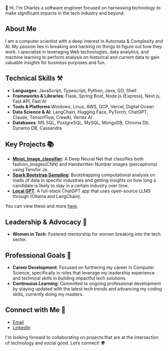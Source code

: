 👋 Hi, I'm Charles a software engineer focused on harnessing technology to make significant impacts in the tech industry and beyond.

## About Me
I am a computer scientist with a deep interest in Automata & Complexity  and AI. My passion lies in breaking and hacking on things to figure out how they work. I specialize in leveraging Web technologies, data analytics, and machine learning to perform analysis on historical and current data to gain valuable insights for business purposes and fun.

## Technical Skills ⚒️
- **Languages**:  JavaScript, Typescript, Python, Java, GO, Shell
- **Frameworks & Libraries**:  Flask, Spring Boot, Node js (Express), Next js, Fast API, Fast AI
- **Tools & Platforms**:Windows, Linux, AWS, GCP, Vercel, Digital Ocean
- **Data Science & AI**: LangChain, Hugging Face, PyTorch, ChatGPT, Claude, TensorFlow, CrewAI, Vertex AI
- **Databases**: MS SQL, PostgreSQL, MySQL, MongoDB, Chroma Db, Dynamo DB, Cassandra

## Key Projects 📚
- **[Mnist_Image_classifier](https://github.com/bozicschucky/mnist_image_classifier)**: A Deep Neural Net that classifies both fashion_images(CNN) and Handwritten Number images (perceptrons) using Tensfor Js.
- **[Spark Bootstrap Sampling](https://github.com/bozicschucky/SparkBootstrap)**: Bootstrapping computational analysis on loads of data in specific industries and getting insights on how long a candidate is likely to stay in a certain industry over time.
- **[Local GPT](https://github.com/bozicschucky/local_gpt)**: A full-stack ChatGPT app that uses open-source LLMS through (Ollama and LangChain).
<!-- - **[Project Name 4]**: Focus on technology, design, and development involved.
- **[Project Name 5]**: Additional relevant details about the project and its results. -->

You can view these and more [here](https://github.com/bozicschucky?tab=repositories).

## Leadership & Advocacy 🌟
<!-- - **CobbleStone Energy**: As Software Engineer, I built. -->
- **Women in Tech**: Fostered mentorship for women breaking into the tech sector.
<!-- - **Public Speaking**: Regular speaker at tech conferences, advocating for [specific cause/mission], and sharing insights on tech education innovations. -->

## Professional Goals 🚀
- **Career Development**: Focused on furthering my career in Computer Science, specifically in roles that leverage my leadership experience and technical skills in building impactful tech solutions.
- **Continuous Learning**: Committed to ongoing professional development by staying updated with the latest tech trends and advancing my coding skills, currently doing my masters.

## Connect with Me 🔗
- [Email](charlessekito.work@gmail.com)
- [LinkedIn](https://www.linkedin.com/in/charles-ssekitto-842a4315b/)

I'm looking forward to collaborating on projects that are at the intersection of technology and social good. Let’s connect! 🌍
